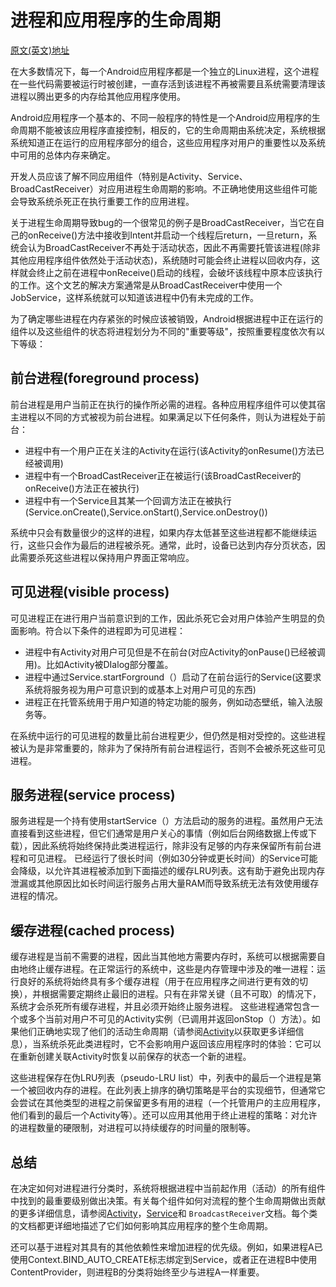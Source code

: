 # 进程和应用程序的生命周期

[原文(英文)地址](https://developer.android.com/guide/components/activities/process-lifecycle)

在大多数情况下，每一个Android应用程序都是一个独立的Linux进程，这个进程在一些代码需要被运行时被创建，一直存活到该进程不再被需要且系统需要清理该进程以腾出更多的内存给其他应用程序使用。

Android应用程序一个基本的、不同一般程序的特性是一个Android应用程序的生命周期不能被该应用程序直接控制，相反的，它的生命周期由系统决定，系统根据系统知道正在运行的应用程序部分的组合，这些应用程序对用户的重要性以及系统中可用的总体内存来确定。

开发人员应该了解不同应用组件（特别是Activity、Service、BroadCastReceiver）对应用进程生命周期的影响。不正确地使用这些组件可能会导致系统杀死正在执行重要工作的应用进程。

关于进程生命周期导致bug的一个很常见的例子是BroadCastReceiver，当它在自己的onReceive()方法中接收到Intent并启动一个线程后return，一旦return，系统会认为BroadCastReceiver不再处于活动状态，因此不再需要托管该进程(除非其他应用程序组件依然处于活动状态)，系统随时可能会终止进程以回收内存，这样就会终止之前在进程中onReceive()启动的线程，会破坏该线程中原本应该执行的工作。这个文艺的解决方案通常是从BroadCastReceiver中使用一个JobService，这样系统就可以知道该进程中仍有未完成的工作。

为了确定哪些进程在内存紧张的时候应该被销毁，Android根据进程中正在运行的组件以及这些组件的状态将进程划分为不同的"重要等级"，按照重要程度依次有以下等级：

## 前台进程(foreground process)

前台进程是用户当前正在执行的操作所必需的进程。各种应用程序组件可以使其宿主进程以不同的方式被视为前台进程。如果满足以下任何条件，则认为进程处于前台：

- 进程中有一个用户正在关注的Activity在运行(该Activity的onResume()方法已经被调用)
- 进程中有一个BroadCastReceiver正在被运行(该BroadCastReceiver的onReceive()方法正在被执行)
- 进程中有一个Service且其某一个回调方法正在被执行(Service.onCreate(),Service.onStart(),Service.onDestroy())

系统中只会有数量很少的这样的进程，如果内存太低甚至这些进程都不能继续运行，这些只会作为最后的进程被杀死。通常，此时，设备已达到内存分页状态，因此需要杀死这些进程以保持用户界面正常响应。

## 可见进程(visible process)

可见进程正在进行用户当前意识到的工作，因此杀死它会对用户体验产生明显的负面影响。符合以下条件的进程即为可见进程：

- 进程中有Activity对用户可见但是不在前台(对应Activity的onPause()已经被调用)。比如Activity被DIalog部分覆盖。
- 进程中通过Service.startForground（）启动了在前台运行的Service(这要求系统将服务视为用户可意识到的或基本上对用户可见的东西)
- 进程正在托管系统用于用户知道的特定功能的服务，例如动态壁纸，输入法服务等。

在系统中运行的可见进程的数量比前台进程更少，但仍然是相对受控的。这些进程被认为是非常重要的，除非为了保持所有前台进程运行，否则不会被杀死这些可见进程。

## 服务进程(service process)

服务进程是一个持有使用startService（）方法启动的服务的进程。虽然用户无法直接看到这些进程，但它们通常是用户关心的事情（例如后台网络数据上传或下载），因此系统将始终保持此类进程运行，除非没有足够的内存来保留所有前台进程和可见进程。
已经运行了很长时间（例如30分钟或更长时间）的Service可能会降级，以允许其进程被添加到下面描述的缓存LRU列表。这有助于避免出现内存泄漏或其他原因比如长时间运行服务占用大量RAM而导致系统无法有效使用缓存进程的情况。

## 缓存进程(cached process)

缓存进程是当前不需要的进程，因此当其他地方需要内存时，系统可以根据需要自由地终止缓存进程。在正常运行的系统中，这些是内存管理中涉及的唯一进程：运行良好的系统将始终具有多个缓存进程（用于在应用程序之间进行更有效的切换），并根据需要定期终止最旧的进程。只有在非常关键（且不可取）的情况下，系统才会杀死所有缓存进程，并且必须开始终止服务进程。
这些进程通常包含一个或多个当前对用户不可见的Activity实例（已调用并返回onStop（）方法）。如果他们正确地实现了他们的活动生命周期（请参阅[Activity](https://developer.android.com/reference/android/app/Activity.html)以获取更多详细信息），当系统杀死此类进程时，它不会影响用户返回该应用程序时的体验：它可以在重新创建关联Activity时恢复以前保存的状态一个新的进程。

这些进程保存在伪LRU列表（pseudo-LRU list）中，列表中的最后一个进程是第一个被回收内存的进程。在此列表上排序的确切策略是平台的实现细节，但通常它会尝试在其他类型的进程之前保留更多有用的进程（一个托管用户的主应用程序，他们看到的最后一个Activity等）。还可以应用其他用于终止进程的策略：对允许的进程数量的硬限制，对进程可以持续缓存的时间量的限制等。

## 总结

在决定如何对进程进行分类时，系统将根据进程中当前起作用（活动）的所有组件中找到的最重要级别做出决策。有关每个组件如何对流程的整个生命周期做出贡献的更多详细信息，请参阅[Activity](https://developer.android.com/reference/android/app/Activity.html)，[Service](https://developer.android.com/reference/android/app/Service.html)和 `BroadcastReceiver`文档。每个类的文档都更详细地描述了它们如何影响其应用程序的整个生命周期。

还可以基于进程对其具有的其他依赖性来增加进程的优先级。例如，如果进程A已使用Context.BIND_AUTO_CREATE标志绑定到Service，或者正在进程B中使用ContentProvider，则进程B的分类将始终至少与进程A一样重要。